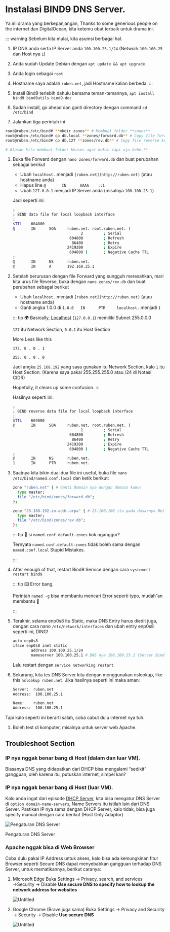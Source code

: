# Instalasi BIND9 DNS Server.

Ya ini drama yang berkepanjangan, Thanks to some generious people on the internet dan DigitalOcean, kita ketemu obat terbaik untuk drama ini.

::: warning Sebelum kita mulai, kita asumsi berbagai hal.
1. IP DNS anda serta IP Server anda `100.100.25.1/24` (Network `100.100.25` dan Host nya `1`)
2. Anda sudah Update Debian dengan `apt update && apt upgrade`
3. Anda login sebagai `root`
4. Hostname saya adalah `ruben.net`, jadi Hostname kalian berbeda.
:::

1. Install Bind9 terlebih dahulu bersama teman-temannya, `apt install bind9 bind9utils bind9-doc`
2. Sudah install, go ahead dan ganti directory dengan command `cd /etc/bind`
3. Jalankan tiga perintah ini

```bash
root@ruben:/etc/bind# **mkdir zones** # Membuat folder **zones**
root@ruben:/etc/bind# cp db.local **zones/forward.db** # Copy file forward ke folder **zones**
root@ruben:/etc/bind# cp db.127 **zones/rev.db** # Copy file reverse ke folder **zones

# Alasan kita membuat folder khusus agar makin rapi aja hehe.**
```

1. Buka file Forward dengan `nano zones/forward.db` dan buat perubahan sebagai berikut
    - Ubah `localhost.` menjadi `[ruben.net](http://ruben.net)` (atau hostname anda)
    - Hapus line `@       IN      AAAA    ::1`
    - Ubah `127.0.0.1` menjadi IP Server anda (misalnya `100.100.25.1`)
    
    Jadi seperti ini:
    
    ```bash
    ;
    ; BIND data file for local loopback interface
    ;
    $TTL    604800
    @       IN      SOA     ruben.net. root.ruben.net. (
                                  2         ; Serial
                             604800         ; Refresh
                              86400         ; Retry
                            2419200         ; Expire
                             604800 )       ; Negative Cache TTL
    ;
    @       IN      NS      ruben.net.
    @       IN      A       192.168.25.1
    ```
    
2. Setelah berurusan dengan file Forward yang sungguh meresahkan, mari kita urus file Reverse, buka dengan `nano zones/rev.db` dan buat perubahan sebagai berikut
    - Ubah `localhost.` menjadi `[ruben.net](http://ruben.net)` (atau hostname anda)
    - Ganti angka 1.0.0 di `1.0.0   IN      PTR     localhost.` menjadi `1`
    
    ::: tip
    🌍 Basically, [Localhost](http://Localhost) (`127.0.0.1`) memiliki Subnet 255.0.0.0
    
    `127` itu Network Section, `0.0.1` itu Host Section
    
    More Less like this
    
    `172. 0 . 0 . 1` 
    
    `255. 0 . 0 . 0` 
    
    Jadi angka `25.168.192` yang saya gunakan itu Network Section, kalo `1` itu Host Section. (Karena saya pakai 255.255.255.0 atau /24 di Notasi CIDR)
    
    Hopefully, it clears up some confusion.
    :::
    
    Hasilnya seperti ini:
    
    ```bash
    ;
    ; BIND reverse data file for local loopback interface
    ;
    $TTL    604800
    @       IN      SOA     ruben.net. root.ruben.net. (
                                  1         ; Serial
                             604800         ; Refresh
                              86400         ; Retry
                            2419200         ; Expire
                             604800 )       ; Negative Cache TTL
    ;
    @       IN      NS      ruben.net.
    1       IN      PTR     ruben.net.
    ```
    
3. Saatnya kita bikin dua-dua file ini useful, buka file `nano /etc/bind/named.conf.local` dan ketik berikut:
    
    ```bash
    zone "ruben.net" { # Ganti Domain nya dengan domain kamu!
      type master;
      file "/etc/bind/zones/forward.db";
    };
    
    zone "25.168.192.in-addr.arpa" { # 25.100.100 itu pada dasarnya Network Section (100.100.25) tapi dibalik
      type master;
      file "/etc/bind/zones/rev.db";
    };
    ```
    
    ::: tip 🤔 si `named.conf.default-zones` kok nganggur?
    
    Ternyata `named.conf.default-zones` tidak boleh sama dengan `named.conf.local`
    Stupid Mistakes.
    
    :::
    

1. After enough of that, restart Bind9 Service dengan cara `systemctl restart bind9`
    
    ::: tip ⌨️ Error bang.
    
    Perintah `named -g` bisa membantu mencari Error seperti typo, mudah”an membantu 🙂

    :::  
    
2. Terakhir, selama enp0s8 itu Static, maka DNS Entry harus diedit juga, dengan cara nano `/etc/network/interfaces` dan ubah entry enp0s8 seperti ini, DING!
    
    ```bash
    auto enp0s8
    iface enp0s8 inet static
            address 100.100.25.1/24
            nameserver 100.100.25.1 # DNS nya 100.100.25.1 (Server Bind9)
    ```
    
    Lalu restart dengan `service networking restart`
    

1. Sekarang, kita tes DNS Server kita dengan menggunakan nslookup, like this `nslookup ruben.net`. Jika hasilnya seperti ini maka aman:
    
    ```bash
    Server:  ruben.net
    Address:  100.100.25.1
    
    Name:    ruben.net
    Address:  100.100.25.1
    ```
    

Tapi kalo seperti ini berarti salah, coba cabut dulu internet nya tuh.

1. Boleh test di komputer, misalnya untuk server web Apache.

## Troubleshoot Section

### IP nya nggak benar bang di Host (dalam dan luar VM).

Biasanya DNS yang didapatkan dari DHCP bisa mengalami “sedikit” gangguan, oleh karena itu, putuskan internet, simpel kan?

### IP nya nggak benar bang di Host (luar VM).

Kalo anda ingat dari episode [DHCP Server](/debian/dhcp.md#setel-isc-dhcp-server), kita bisa mengatur DNS Server di `option domain-name-servers`, Name Servers itu istilah lain dari DNS Server. Pastikan IP nya sama dengan DHCP Server, kalo tidak, bisa juga specify manual dengan cara berikut (Host Only Adaptor)

![Pengaturan DNS Server](/assets/debian/bind9/001.png)

Pengaturan DNS Server

### Apache nggak bisa di Web Browser

Coba dulu pakai IP Address untuk akses, kalo bisa ada kemungkinan fitur Browser seperti Secure DNS dapat menyebabkan gangguan terhadap DNS Server, untuk mematikannya, berikut caranya:

1. Microsoft Edge
Buka Settings → Privacy, search, and services →Security → Disable **Use secure DNS to specify how to lookup the network address for websites**
    
    ![Untitled](/assets/debian/bind9/002.png)
    
2. Google Chrome (Brave juga sama)
Buka Settings → Privacy and Security → Security → Disable **Use secure DNS**
    
    ![Untitled](/assets/debian/bind9/003.png)